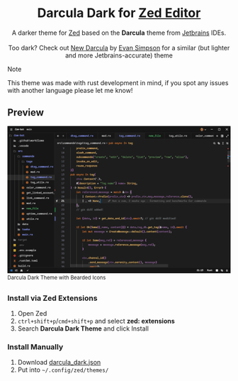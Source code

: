 <p align="center">
    <h1 align="center">Darcula Dark for <a href="https://zed.dev/">Zed Editor</a></h1>
    <p align="center">
	A darker theme for <a href="https://zed.dev/">Zed</a> based on the <strong>Darcula</strong> theme from <a href="https://www.jetbrains.com">Jetbrains</a> IDEs.
      <br><br>
      Too dark? Check out <a href="https://github.com/e-simpson/new-darcula-z/">New Darcula</a> by <a href="https://github.com/e-simpson/">Evan Simpson</a> for a similar (but lighter and more Jetbrains-accurate) theme
    </p>
</p>

> [!Note]
> This theme was made with rust development in mind, if you spot any issues with another language please let me know!

## Preview
<img src="./images/v0.1.1.png"/>
<sup>Darcula Dark Theme with Bearded Icons</sup>

### Install via Zed Extensions
1. Open Zed
2. `ctrl+shift+p`/`cmd+shift+p` and select **zed: extensions**
3. Search **Darcula Dark Theme** and click Install

### Install Manually
1. Download [darcula_dark.json](./themes/darcula_dark.json)
2. Put into `~/.config/zed/themes/`
